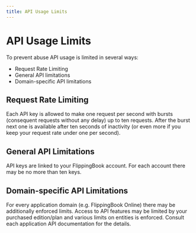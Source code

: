 ```yaml
---
title: API Usage Limits
---
```

# API Usage Limits
To prevent abuse API usage is limited in several ways:
- Request Rate Limiting
- General API limitations
- Domain-specific API limitations

## Request Rate Limiting
Each API key is allowed to make one request per second with bursts (consequent requests without any delay) up to ten requests. After the burst next one is available after ten seconds of inactivity (or even more if you keep your request rate under one per second).

## General API Limitations
API keys are linked to your FlippingBook account. For each account there may be no more than ten keys.

## Domain-specific API Limitations
For every application domain (e.g. FlippingBook Online) there may be additionally enforced limits. Access to API features may be limited by your purchased edition/plan and various limits on entities is enforced. Consult each application API documentation for the details. 
